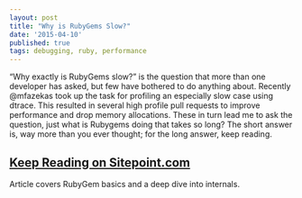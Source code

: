 ```yaml
---
layout: post
title: "Why is RubyGems Slow?"
date: '2015-04-10'
published: true
tags: debugging, ruby, performance
---
```


“Why exactly is RubyGems slow?” is the question that more than one developer has asked, but few have bothered to do anything about. Recently @mfazekas took up the task for profiling an especially slow case using dtrace. This resulted in several high profile pull requests to improve performance and drop memory allocations. These in turn lead me to ask the question, just what is Rubygems doing that takes so long? The short answer is, way more than you ever thought; for the long answer, keep reading.

<h2><a href="https://www.sitepoint.com/rubygems-slow/">Keep Reading on Sitepoint.com</a></h2>

Article covers RubyGem basics and a deep dive into internals.

